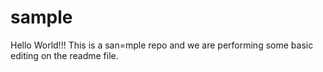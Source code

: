 # sample
Hello World!!!
This is a san=mple repo and we are performing some basic editing on the readme file.
